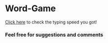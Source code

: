 <h1>Word-Game</h1>

<a href="https://uday-2997.github.io/Word-Game/" target=_blank>Click here</a> to
check the typing speed you got!

<h3>Feel free for suggestions and comments</h3>
